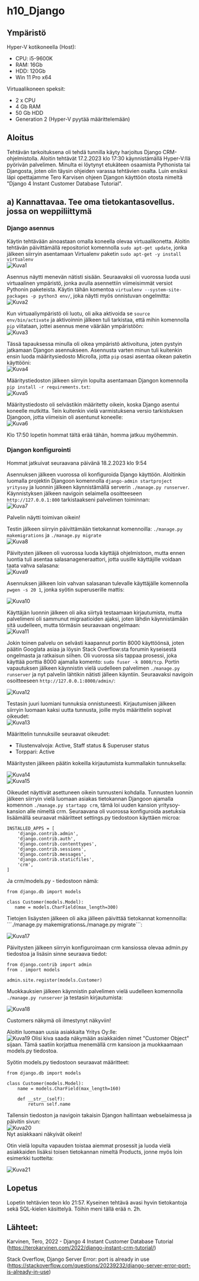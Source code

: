 # h10_Django


## Ympäristö

Hyper-V kotikoneella (Host):

- CPU: i5-9600K
- RAM: 16Gb
- HDD: 120Gb
- Win 11 Pro x64

Virtuaalikoneen speksit:

- 2 x CPU
- 4 Gb RAM
- 50 Gb HDD
- Generation 2 (Hyper-V pyytää määrittelemään)


## Aloitus 
Tehtävän tarkoituksena oli tehdä tunnilla käyty harjoitus Django CRM-ohjelmistolla. Aloitin tehtävät 17.2.2023 klo 17:30 käynnistämällä Hyper-V:llä pyörivän palvelimen. Minulta ei löytynyt etukäteen osaamista Pythonista tai Djangosta, joten olin täysin ohjeiden varassa tehtävien osalta. Luin ensiksi läpi opettajamme Tero Karvisen ohjeen Djangon käyttöön otosta nimeltä "Django 4 Instant Customer Database Tutorial".

## a) Kannattavaa. Tee oma tietokantasovellus. jossa on weppiliittymä


### Django asennus

Käytin tehtävään ainoastaan omalla koneella olevaa virtuaalikonetta. Aloitin tehtävän päivittämällä repositoriot komennolla ```sudo apt-get update```, jonka jälkeen siirryin asentamaan Virtualenv paketin ```sudo apt-get -y install virtualenv```</br>
![Kuva1](https://user-images.githubusercontent.com/122887740/219697917-2ff10854-3433-49de-add2-73d1a839d891.png)</br>

Asennus näytti menevän nätisti sisään. Seuraavaksi oli vuorossa luoda uusi virtuaalinen ympäristö, jonka avulla asennettiin viimeisimmät versiot Pythonin paketeista.
Käytin tähän komentoa ```virtualenv --system-site-packages -p python3 env/```, joka näytti myös onnistuvan ongelmitta: </br>
![Kuva2](https://user-images.githubusercontent.com/122887740/219698339-83e4a081-7e83-4a2b-a3b6-24d6653822c3.png) </br>


Kun virtuaaliympäristö oli luotu, oli aika aktivoida se ```source env/bin/activate``` ja aktivoinnin jälkeen tuli tarkistaa, että mihin komennolla ```pip``` viitataan, jottei asennus mene väärään ympäristöön:</br>
![Kuva3](https://user-images.githubusercontent.com/122887740/219699272-fdf00d95-77a8-4ceb-b3e6-a9916cc5e1cb.png)</br>

Tässä tapauksessa minulla oli oikea ympäristö aktivoituna, joten pystyin jatkamaan Djangon asennukseen. Asennusta varten minun tuli kuitenkin ensin luoda määritysiedosto Microlla, jotta ```pip``` osasi asentaa oikean paketin käyttööni:</br>
![Kuva4](https://user-images.githubusercontent.com/122887740/219700090-dd46dfcb-6a1a-470b-8d45-37467e6f5da7.png)</br>


Määritystiedoston jälkeen siirryin lopulta asentamaan Djangon komennolla ```pip install -r requirements.txt```: </br>
![Kuva5](https://user-images.githubusercontent.com/122887740/219700677-207a936f-74fc-4e9c-a4d9-a70d2a5e20d3.png) </br>


Määritystiedosto oli selvästikin määritetty oikein, koska Django asentui koneelle mutkitta. Tein kuitenkin vielä varmistuksena versio tarkistuksen Djangoon, jotta viimeisin oli asentunut koneelle: </br>
![Kuva6](https://user-images.githubusercontent.com/122887740/219701006-987e45e8-47f7-44a1-adea-8216145ba787.png)


Klo 17:50 lopetin hommat tältä erää tähän, homma jatkuu myöhemmin.

### Djangon konfigurointi
Hommat jatkuivat seuraavana päivänä 18.2.2023 klo 9:54 </br>

Asennuksen jälkeen vuorossa oli konfiguroida Django käyttöön. Aloitinkin luomalla projektin Djangoon komennolla ```django-admin startproject yritysoy``` ja luonnin jälkeen käynnistämällä serverin ```./manage.py runserver```. Käynnistyksen jälkeen navigoin selaimella osoitteeseen ```http://127.0.0.1:800``` tarkistaakseni palvelimen toiminnan: </br>
![Kuva7](https://user-images.githubusercontent.com/122887740/219849143-43621340-4eb1-4f47-b69c-6ee132684084.png)</br>


Palvelin näytti toimivan oikein!


Testin jälkeen siirryin päivittämään tietokannat komennoilla: ```./manage.py makemigrations``` ja ```./manage.py migrate``` </br>
![Kuva8](https://user-images.githubusercontent.com/122887740/219849345-f97e625a-a859-455b-b6fc-1dab39522f96.png) </br>


Päivitysten jälkeen oli vuorossa luoda käyttäjä ohjelmistoon, mutta ennen luontia tuli asentaa salasanageneraattori, jotta uusille käyttäjille voidaan taata vahva salasana: </br>
![Kuva9](https://user-images.githubusercontent.com/122887740/219849515-9ab83beb-384b-4d55-bb5e-e8498fd98dff.png) </br>


Asennuksen jälkeen loin vahvan salasanan tulevalle käyttäjälle komennolla ```pwgen -s 20 1```, jonka syötin superuserille mattis: </br>

![Kuva10](https://user-images.githubusercontent.com/122887740/219849706-b0be400c-6896-4134-a2cc-7f77b7357627.png) </br>

Käyttäjän luonnin jälkeen oli aika siirtyä testaamaan kirjautumista, mutta palvelimeni oli sammunut migraatioiden ajaksi, joten lähdin käynnistämään sitä uudelleen, mutta törmäsin seuraavaan ongelmaan: </br>
![Kuva11](https://user-images.githubusercontent.com/122887740/219849873-d78004ba-6489-425f-ac44-ec39e5dd4b76.png) </br>


Jokin toinen palvelu on selvästi kaapannut portin 8000 käyttöönsä, joten päätin Googlata asiaa ja löysin Stack Overflow:sta forumin kyseisestä ongelmasta ja ratkaisun siihen. Oli vuorossa siis tappaa prosessi, joka käyttää porttia 8000 ajamalla komento: ```sudo fuser -k 8000/tcp```. Portin vapautuksen jälkeen käynnistin vielä uudelleen palvelimen ```./manage.py runserver``` ja nyt palvelin lähtikin nätisti jälleen käyntiin. Seuraavaksi navigoin osoitteeseen ```http://127.0.0.1:8000/admin/```: </br>

![Kuva12](https://user-images.githubusercontent.com/122887740/219850082-4e17e9f6-b7ae-43f6-922a-a2f752b48178.png) </br>

Testasin juuri luomiani tunnuksia onnistuneesti. Kirjautumisen jälkeen siirryin luomaan kaksi uutta tunnusta, joille myös määrittelin sopivat oikeudet: </br>
![Kuva13](https://user-images.githubusercontent.com/122887740/219850272-5162123a-2fa2-4102-849d-ce1d957f2a38.png)</br>

Määrittelin tunnuksille seuraavat oikeudet: </br>
- Tilustenvalvoja: Active, Staff status & Superuser status
- Torppari: Active


Määritysten jälkeen päätin kokeilla kirjautumista kummallakin tunnuksella: </br>


![Kuva14](https://user-images.githubusercontent.com/122887740/219850449-63c8d50a-8fed-4bdf-89e8-ed601b154da2.png) </br>
![Kuva15](https://user-images.githubusercontent.com/122887740/219850480-0bdf23d3-c915-4779-8f90-5bc4c53d887c.png) </br>

Oikeudet näyttivät asettuneen oikein tunnusteni kohdalla. Tunnusten luonnin jälkeen siirryin vielä luomaan asiakas tietokannan Djangoon ajamalla komennon ```./manage.py startapp crm```, tämä loi uuden kansion yritysoy-kansion alle nimeltä crm. Seuraavana oli vuorossa konfiguroida asetuksia lisäämällä seuraavat määritteet settings.py tiedostoon käyttäen microa: </br>
```
INSTALLED_APPS = [
    'django.contrib.admin',
    'django.contrib.auth',
    'django.contrib.contenttypes',
    'django.contrib.sessions',
    'django.contrib.messages',
    'django.contrib.staticfiles',
    'crm',
]
```
Ja crm/models.py - tiedostoon nämä: </br>

```
from django.db import models

class Customer(models.Model):
   name = models.CharField(max_length=300)
```


Tietojen lisäysten jälkeen oli aika jälleen päivittää tietokannat komennoilla: ´´´./manage.py makemigrations``` & ```./manage.py migrate```: </br>

![Kuva17](https://user-images.githubusercontent.com/122887740/219851095-8cf6216b-ffc1-47cf-9968-41d2ea6023ce.png) </br>



Päivitysten jälkeen siirryin konfiguroimaan crm kansiossa olevaa admin.py tiedostoa ja lisäsin sinne seuraava tiedot: </br>
```
from django.contrib import admin
from . import models

admin.site.register(models.Customer)
```

Muokkauksien jälkeen käynnistin palvelimen vielä uudelleen komennolla ```./manage.py runserver``` ja testasin kirjautumista: </br>

![Kuva18](https://user-images.githubusercontent.com/122887740/219851139-6966cb08-69e1-44a6-bd49-c82d9968e408.png)

Customers näkymä oli ilmestynyt näkyviin!

Aloitin luomaan uusia asiakkaita Yritys Oy:lle: </br>
![Kuva19](https://user-images.githubusercontent.com/122887740/219865081-1725ffd3-4f0a-42b9-b267-1cde6d8063ed.png)
Olisi kiva saada näkymään asiakkaiden nimet "Customer Object" sijaan. Tämä saatiin korjattua menemällä crm kansioon ja muokkaamaan models.py tiedostoa.

Syötin models.py tiedostoon seuraavat määritteet: </br>
```
from django.db import models

class Customer(models.Model):
    name = models.CharField(max_length=160)

    def __str__(self):
        return self.name
```

Tallensin tiedoston ja navigoin takaisin Djangon hallintaan webselaimessa ja päivitin sivun: </br>
![Kuva20](https://user-images.githubusercontent.com/122887740/219865238-f5db890a-b436-4fe8-a7f1-be858f6d9927.png) </br>
Nyt asiakkaani näkyivät oikein!

Otin vielä lopulta vapauden toistaa aiemmat prosessit ja luoda vielä asiakkaiden lisäksi toisen tietokannan nimeltä Products, jonne myös loin esimerkki tuotteita: </br>

![Kuva21](https://user-images.githubusercontent.com/122887740/219865517-29e14f76-53fa-41eb-86c7-5fbe6b20ff11.png)</br>


## Lopetus
Lopetin tehtävien teon klo 21:57. Kyseinen tehtävä avasi hyvin tietokantoja sekä SQL-kielen käsittelyä. Töihin meni tällä erää n. 2h.

## Lähteet:
Karvinen, Tero, 2022 - Django 4 Instant Customer Database Tutorial (https://terokarvinen.com/2022/django-instant-crm-tutorial/)

Stack Overflow, Django Server Error: port is already in use (https://stackoverflow.com/questions/20239232/django-server-error-port-is-already-in-use)
